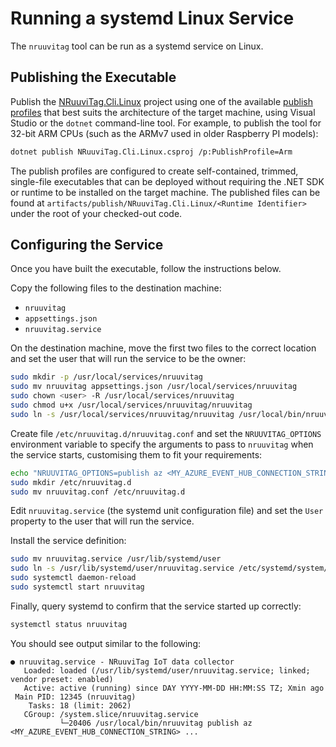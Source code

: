 ﻿# Running a systemd Linux Service

The `nruuvitag` tool can be run as a systemd service on Linux.


## Publishing the Executable

Publish the [NRuuviTag.Cli.Linux](/src/NRuuviTag.Cli.Linux) project using one of the available [publish profiles](/src/NRuuviTag.Cli.Linux/Properties/PublishProfiles) that best suits the architecture of the target machine, using Visual Studio or the `dotnet` command-line tool. For example, to publish the tool for 32-bit ARM CPUs (such as the ARMv7 used in older Raspberry PI models):

```sh
dotnet publish NRuuviTag.Cli.Linux.csproj /p:PublishProfile=Arm
``` 

The publish profiles are configured to create self-contained, trimmed, single-file executables that can be deployed without requiring the .NET SDK or runtime to be installed on the target machine. The published files can be found at `artifacts/publish/NRuuviTag.Cli.Linux/<Runtime Identifier>` under the root of your checked-out code.


## Configuring the Service

Once you have built the executable, follow the instructions below.

Copy the following files to the destination machine:

- `nruuvitag`
- `appsettings.json`
- `nruuvitag.service`

On the destination machine, move the first two files to the correct location and set the user that will run the service to be the owner:

```sh
sudo mkdir -p /usr/local/services/nruuvitag
sudo mv nruuvitag appsettings.json /usr/local/services/nruuvitag
sudo chown <user> -R /usr/local/services/nruuvitag
sudo chmod u+x /usr/local/services/nruuvitag/nruuvitag
sudo ln -s /usr/local/services/nruuvitag/nruuvitag /usr/local/bin/nruuvitag
```

Create file `/etc/nruuvitag.d/nruuvitag.conf` and set the `NRUUVITAG_OPTIONS` environment variable to specify the arguments to pass to `nruuvitag` when the service starts, customising them to fit your requirements:

```sh
echo "NRUUVITAG_OPTIONS=publish az <MY_AZURE_EVENT_HUB_CONNECTION_STRING> <MY_EVENT_HUB_NAME> --sample-interval 15" > nruuvitag.conf
sudo mkdir /etc/nruuvitag.d
sudo mv nruuvitag.conf /etc/nruuvitag.d
```

Edit `nruuvitag.service` (the systemd unit configuration file) and set the `User` property to the user that will run the service.

Install the service definition:

```sh
sudo mv nruuvitag.service /usr/lib/systemd/user
sudo ln -s /usr/lib/systemd/user/nruuvitag.service /etc/systemd/system/nruuvitag.service
sudo systemctl daemon-reload
sudo systemctl start nruuvitag
```

Finally, query systemd to confirm that the service started up correctly:

```sh
systemctl status nruuvitag
```  

You should see output similar to the following:

```
● nruuvitag.service - NRuuviTag IoT data collector
   Loaded: loaded (/usr/lib/systemd/user/nruuvitag.service; linked; vendor preset: enabled)
   Active: active (running) since DAY YYYY-MM-DD HH:MM:SS TZ; Xmin ago
 Main PID: 12345 (nruuvitag)
    Tasks: 18 (limit: 2062)
   CGroup: /system.slice/nruuvitag.service
           └─20406 /usr/local/bin/nruuvitag publish az <MY_AZURE_EVENT_HUB_CONNECTION_STRING> ...
```
